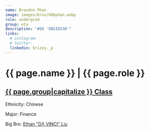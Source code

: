 ```yaml
---
name: Brandon Phan
image: images/bros/60bphan.webp
role: undergrad
group: eta
description: "#60 'OBSIDIΛN'"
links:
  # instagram: 
  # twitter: 
  linkedin: brizzy._p
---
```


# {{ page.name }} | {{ page.role }} 
    
## [{{ page.group|capitalize }} Class](/ah/{{page.group}}s)
    
Ethnicity: Chinese

Major: Finance

Big Bro: [Ethan "DΛ VINCI" Liu](46eliu)